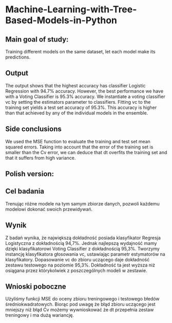 # Machine-Learning-with-Tree-Based-Models-in-Python

## Main goal of study: 

Training different models on the same dataset, let each model make its predictions. 

## Output

The output shows that the highest accuracy has classifier Logistic Regression with 94.7% accuracy.
However, the best performance we have with a Voting Classifier is 95.3% accuracy. We instantiate a voting classifier vc by setting the estimators parameter to classifiers.
Fitting vc to the training set yields a test set accuracy of 95.3%. This accuracy is higher than that achieved by any of the individual models in the ensemble.


## Side conclusions

We used the MSE function to evaluate the training and test set mean squared errors. Taking into account that the error of the training set is smaller than the Cv error, we can
deduce that dt overfits the training set and that it suffers from high variance.

## Polish version: 

## Cel badania

Trenując różne modele na tym samym zbiorze danych, pozwoli każdemu modelowi dokonać swoich przewidywań.

## Wynik

Z badań wynika, że ​​największą dokładność posiada klasyfikator Regresja Logistyczna z dokładnością 94,7%.
Jednak najlepszą wydajność mamy dzięki klasyfikatorowi Voting Classifier z dokładnością 95,3%. Tworzymy instancję klasyfikatora głosowania vc, ustawiając parametr estymatorów na klasyfikatory.
Dopasowanie vc do zbioru uczącego daje dokładność zestawu testowego na poziomie 95,3%. Dokładność ta jest wyższa niż osiągana przez którykolwiek z poszczególnych modeli w zestawie.

## Wnioski poboczne

Użyliśmy funkcji MSE do oceny zbioru treningowego i testowego błedów średniokwadratowych. Biorąc pod uwagę że błąd zbioru uczącego jest mniejszy niż błąd Cv możemy
wywnioskować że dt przepełnia zestaw treningowy i ma dużą wariancję.

